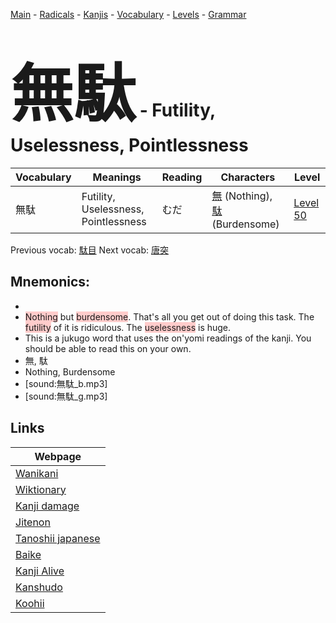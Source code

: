 <style> bigfont {font-size: 100px}</style>
[Main](../README.md) -
[Radicals](../radicals.md) -
[Kanjis](../kanjis.md) -
[Vocabulary](../vocabulary.md) -
[Levels](../levels.md) -
[Grammar](../grammar.md)
# <bigfont> 無駄</bigfont> - Futility, Uselessness, Pointlessness 

| Vocabulary | Meanings | Reading | Characters | Level |
| --- | --- | --- | --- | --- |
| 無駄 | Futility, Uselessness, Pointlessness | むだ |  [無](../kanjis/無.md) (Nothing), [駄](../kanjis/駄.md) (Burdensome) | [Level 50](../levels/wk_level50.md) |

Previous vocab: [駄目](駄目.md) Next vocab: [唐突](唐突.md) 

## Mnemonics:

* 
* <span style="background-color:#ffcccb"> Nothing</span> but <span style="background-color:#ffcccb"> burdensome</span>. That's all you get out of doing this task. The <span style="background-color:#ffcccb"> futility</span> of it is ridiculous. The <span style="background-color:#ffcccb"> uselessness</span> is huge.
* This is a jukugo word that uses the on'yomi readings of the kanji. You should be able to read this on your own.
* 無, 駄
* Nothing, Burdensome
* [sound:無駄_b.mp3]
* [sound:無駄_g.mp3]


## Links 

| Webpage |
| --- |
| [Wanikani          ](https://www.wanikani.com/kanji/無駄) |
| [Wiktionary        ](https://en.wiktionary.org/wiki/無駄) |
| [Kanji damage      ](http://www.kanjidamage.com/kanji/search?utf8=✓&q=無駄) |
| [Jitenon           ](https://jitenon.com/kanji/無駄) |
| [Tanoshii japanese ](https://www.tanoshiijapanese.com/dictionary/kanji.cfm?k=無駄) |
| [Baike             ](https://baike.baidu.com/item/無駄) |
| [Kanji Alive       ](https://app.kanjialive.com/無駄) |
| [Kanshudo          ](https://www.kanshudo.com/searchmn?q=無駄) |
| [Koohii            ](https://kanji.koohii.com/study/kanji/無駄) |
